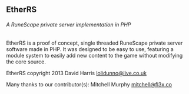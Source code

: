 ## EtherRS
###### A RuneScape private server implementation in PHP

EtherRS is a proof of concept, single threaded RuneScape private server software made in PHP.
It was designed to be easy to use, featuring a module system to easily add new content to the game without modifying the core source.

EtherRS copyright 2013 David Harris <lolidunno@live.co.uk>

Many thanks to our contributor(s):
  Mitchell Murphy <mitchell@fl3x.co>
